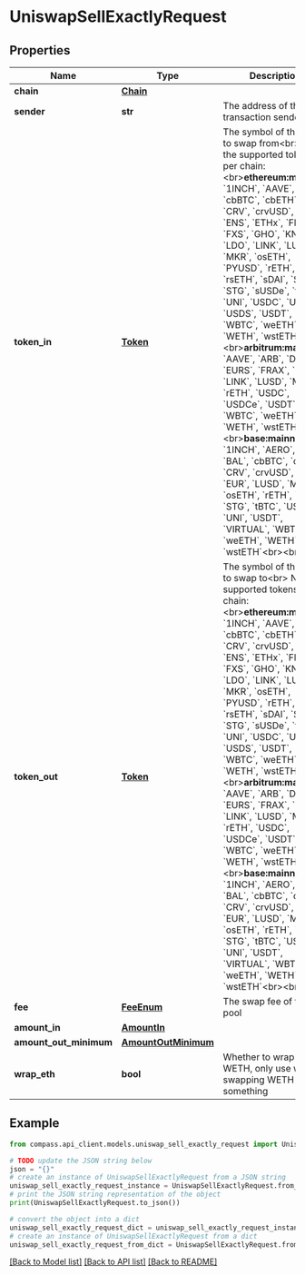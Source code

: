 # UniswapSellExactlyRequest


## Properties

Name | Type | Description | Notes
------------ | ------------- | ------------- | -------------
**chain** | [**Chain**](Chain.md) |  | 
**sender** | **str** | The address of the transaction sender | 
**token_in** | [**Token**](Token.md) | The symbol of the token to swap from&lt;br&gt; Note the supported tokens per chain:&lt;br&gt;**ethereum:mainnet**:     &#x60;1INCH&#x60;, &#x60;AAVE&#x60;, &#x60;BAL&#x60;, &#x60;cbBTC&#x60;, &#x60;cbETH&#x60;, &#x60;CRV&#x60;, &#x60;crvUSD&#x60;, &#x60;DAI&#x60;, &#x60;ENS&#x60;, &#x60;ETHx&#x60;, &#x60;FRAX&#x60;, &#x60;FXS&#x60;, &#x60;GHO&#x60;, &#x60;KNC&#x60;, &#x60;LDO&#x60;, &#x60;LINK&#x60;, &#x60;LUSD&#x60;, &#x60;MKR&#x60;, &#x60;osETH&#x60;, &#x60;PYUSD&#x60;, &#x60;rETH&#x60;, &#x60;RPL&#x60;, &#x60;rsETH&#x60;, &#x60;sDAI&#x60;, &#x60;SNX&#x60;, &#x60;STG&#x60;, &#x60;sUSDe&#x60;, &#x60;tBTC&#x60;, &#x60;UNI&#x60;, &#x60;USDC&#x60;, &#x60;USDe&#x60;, &#x60;USDS&#x60;, &#x60;USDT&#x60;, &#x60;WBTC&#x60;, &#x60;weETH&#x60;, &#x60;WETH&#x60;, &#x60;wstETH&#x60;&lt;br&gt;&lt;br&gt;**arbitrum:mainnet**:     &#x60;AAVE&#x60;, &#x60;ARB&#x60;, &#x60;DAI&#x60;, &#x60;EURS&#x60;, &#x60;FRAX&#x60;, &#x60;GHO&#x60;, &#x60;LINK&#x60;, &#x60;LUSD&#x60;, &#x60;MAI&#x60;, &#x60;rETH&#x60;, &#x60;USDC&#x60;, &#x60;USDCe&#x60;, &#x60;USDT&#x60;, &#x60;WBTC&#x60;, &#x60;weETH&#x60;, &#x60;WETH&#x60;, &#x60;wstETH&#x60;&lt;br&gt;&lt;br&gt;**base:mainnet**:     &#x60;1INCH&#x60;, &#x60;AERO&#x60;, &#x60;ARB&#x60;, &#x60;BAL&#x60;, &#x60;cbBTC&#x60;, &#x60;cbETH&#x60;, &#x60;CRV&#x60;, &#x60;crvUSD&#x60;, &#x60;DAI&#x60;, &#x60;EUR&#x60;, &#x60;LUSD&#x60;, &#x60;MKR&#x60;, &#x60;osETH&#x60;, &#x60;rETH&#x60;, &#x60;SNX&#x60;, &#x60;STG&#x60;, &#x60;tBTC&#x60;, &#x60;USDC&#x60;, &#x60;UNI&#x60;, &#x60;USDT&#x60;, &#x60;VIRTUAL&#x60;, &#x60;WBTC&#x60;, &#x60;weETH&#x60;, &#x60;WETH&#x60;, &#x60;wstETH&#x60;&lt;br&gt;&lt;br&gt; | 
**token_out** | [**Token**](Token.md) | The symbol of the token to swap to&lt;br&gt; Note the supported tokens per chain:&lt;br&gt;**ethereum:mainnet**:     &#x60;1INCH&#x60;, &#x60;AAVE&#x60;, &#x60;BAL&#x60;, &#x60;cbBTC&#x60;, &#x60;cbETH&#x60;, &#x60;CRV&#x60;, &#x60;crvUSD&#x60;, &#x60;DAI&#x60;, &#x60;ENS&#x60;, &#x60;ETHx&#x60;, &#x60;FRAX&#x60;, &#x60;FXS&#x60;, &#x60;GHO&#x60;, &#x60;KNC&#x60;, &#x60;LDO&#x60;, &#x60;LINK&#x60;, &#x60;LUSD&#x60;, &#x60;MKR&#x60;, &#x60;osETH&#x60;, &#x60;PYUSD&#x60;, &#x60;rETH&#x60;, &#x60;RPL&#x60;, &#x60;rsETH&#x60;, &#x60;sDAI&#x60;, &#x60;SNX&#x60;, &#x60;STG&#x60;, &#x60;sUSDe&#x60;, &#x60;tBTC&#x60;, &#x60;UNI&#x60;, &#x60;USDC&#x60;, &#x60;USDe&#x60;, &#x60;USDS&#x60;, &#x60;USDT&#x60;, &#x60;WBTC&#x60;, &#x60;weETH&#x60;, &#x60;WETH&#x60;, &#x60;wstETH&#x60;&lt;br&gt;&lt;br&gt;**arbitrum:mainnet**:     &#x60;AAVE&#x60;, &#x60;ARB&#x60;, &#x60;DAI&#x60;, &#x60;EURS&#x60;, &#x60;FRAX&#x60;, &#x60;GHO&#x60;, &#x60;LINK&#x60;, &#x60;LUSD&#x60;, &#x60;MAI&#x60;, &#x60;rETH&#x60;, &#x60;USDC&#x60;, &#x60;USDCe&#x60;, &#x60;USDT&#x60;, &#x60;WBTC&#x60;, &#x60;weETH&#x60;, &#x60;WETH&#x60;, &#x60;wstETH&#x60;&lt;br&gt;&lt;br&gt;**base:mainnet**:     &#x60;1INCH&#x60;, &#x60;AERO&#x60;, &#x60;ARB&#x60;, &#x60;BAL&#x60;, &#x60;cbBTC&#x60;, &#x60;cbETH&#x60;, &#x60;CRV&#x60;, &#x60;crvUSD&#x60;, &#x60;DAI&#x60;, &#x60;EUR&#x60;, &#x60;LUSD&#x60;, &#x60;MKR&#x60;, &#x60;osETH&#x60;, &#x60;rETH&#x60;, &#x60;SNX&#x60;, &#x60;STG&#x60;, &#x60;tBTC&#x60;, &#x60;USDC&#x60;, &#x60;UNI&#x60;, &#x60;USDT&#x60;, &#x60;VIRTUAL&#x60;, &#x60;WBTC&#x60;, &#x60;weETH&#x60;, &#x60;WETH&#x60;, &#x60;wstETH&#x60;&lt;br&gt;&lt;br&gt; | 
**fee** | [**FeeEnum**](FeeEnum.md) | The swap fee of the pool | 
**amount_in** | [**AmountIn**](AmountIn.md) |  | 
**amount_out_minimum** | [**AmountOutMinimum**](AmountOutMinimum.md) |  | [optional] 
**wrap_eth** | **bool** | Whether to wrap ETH to WETH, only use when swapping WETH into something | [optional] [default to False]

## Example

```python
from compass.api_client.models.uniswap_sell_exactly_request import UniswapSellExactlyRequest

# TODO update the JSON string below
json = "{}"
# create an instance of UniswapSellExactlyRequest from a JSON string
uniswap_sell_exactly_request_instance = UniswapSellExactlyRequest.from_json(json)
# print the JSON string representation of the object
print(UniswapSellExactlyRequest.to_json())

# convert the object into a dict
uniswap_sell_exactly_request_dict = uniswap_sell_exactly_request_instance.to_dict()
# create an instance of UniswapSellExactlyRequest from a dict
uniswap_sell_exactly_request_from_dict = UniswapSellExactlyRequest.from_dict(uniswap_sell_exactly_request_dict)
```
[[Back to Model list]](../README.md#documentation-for-models) [[Back to API list]](../README.md#documentation-for-api-endpoints) [[Back to README]](../README.md)


